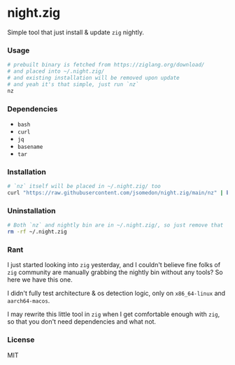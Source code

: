 # night.zig

Simple tool that just install & update `zig` nightly.

### Usage

```bash
# prebuilt binary is fetched from https://ziglang.org/download/
# and placed into ~/.night.zig/
# and existing installation will be removed upon update
# and yeah it's that simple, just run `nz`
nz
```

### Dependencies

* `bash`
* `curl`
* `jq`
* `basename`
* `tar`

### Installation

```bash
# `nz` itself will be placed in ~/.night.zig/ too
curl "https://raw.githubusercontent.com/jsomedon/night.zig/main/nz" | bash
```

### Uninstallation

```bash
# Both `nz` and nightly bin are in ~/.night.zig/, so just remove that
rm -rf ~/.night.zig
```

### Rant

I just started looking into `zig` yesterday, and I couldn't believe fine folks of `zig` community are manually grabbing the nightly bin without any tools? So here we have this one.

I didn't fully test architecture & os detection logic, only on `x86_64-linux` and `aarch64-macos`.

I may rewrite this little tool in `zig` when I get comfortable enough with `zig`, so that you don't need dependencies and what not.

### License

MIT
